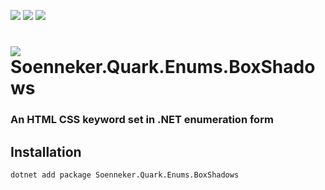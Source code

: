 ﻿[![](https://img.shields.io/nuget/v/soenneker.quark.enums.boxshadows.svg?style=for-the-badge)](https://www.nuget.org/packages/soenneker.quark.enums.boxshadows/)
[![](https://img.shields.io/github/actions/workflow/status/soenneker/soenneker.quark.enums.boxshadows/publish-package.yml?style=for-the-badge)](https://github.com/soenneker/soenneker.quark.enums.boxshadows/actions/workflows/publish-package.yml)
[![](https://img.shields.io/nuget/dt/soenneker.quark.enums.boxshadows.svg?style=for-the-badge)](https://www.nuget.org/packages/soenneker.quark.enums.boxshadows/)

# ![](https://user-images.githubusercontent.com/4441470/224455560-91ed3ee7-f510-4041-a8d2-3fc093025112.png) Soenneker.Quark.Enums.BoxShadows
### An HTML CSS keyword set in .NET enumeration form

## Installation

```
dotnet add package Soenneker.Quark.Enums.BoxShadows
```
